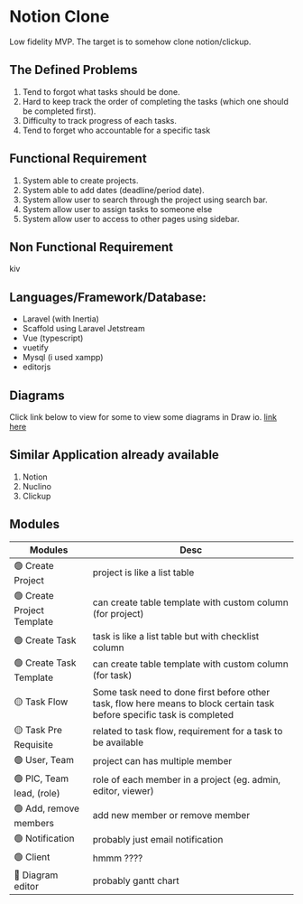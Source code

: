 # Notion Clone

Low fidelity MVP. The target is to somehow clone notion/clickup.

## The Defined Problems

1. Tend to forgot what tasks should be done.
2. Hard to keep track the order of completing the tasks (which one should be completed first).
3. Difficulty to track progress of each tasks.
4. Tend to forget who accountable for a specific task

## Functional Requirement

1. System able to create projects.
2. System able to add dates (deadline/period date).
3. System allow user to search through the project using search bar.
4. System allow user to assign tasks to someone else
5. System allow user to access to other pages using sidebar.

## Non Functional Requirement
kiv

## Languages/Framework/Database:
- Laravel (with Inertia)
- Scaffold using Laravel Jetstream
- Vue (typescript)
- vuetify
- Mysql (i used xampp)
- editorjs

## Diagrams
Click link below to view for some to view some diagrams in Draw io.
[link here](https://drive.google.com/file/d/1fpNaFeAKDJuzDsRZe9ZFfEPaYHBdg0O5/view?usp=sharing)

## Similar Application already available
1. Notion
2. Nuclino
3. Clickup

## Modules

| Modules                   | Desc                                                          |
| -                         | -                                                             |
| 🟢 Create Project         | project is like a list table                                  |
| 🟢 Create Project Template| can create table template with custom column (for project)    |
| 🟢 Create Task            | task is like a list table but with checklist column           |
| 🟢 Create Task Template   | can create table template with custom column (for task)       |
| 🟡 Task Flow              | Some task need to done first before other task, flow here means to block certain task before specific task is completed   |
| 🟡 Task Pre Requisite     | related to task flow, requirement for a task to be available  |
| 🟢 User, Team             | project can has multiple member                               |
| 🟢 PIC, Team lead, (role) | role of each member in a project (eg. admin, editor, viewer)  |
| 🟢 Add, remove members    | add new member or remove member                               |
| 🟢 Notification           | probably just email notification                              |
| 🟢 Client                 | hmmm ????                                                     |
| 🔴 Diagram editor         | probably gantt chart                                          |




